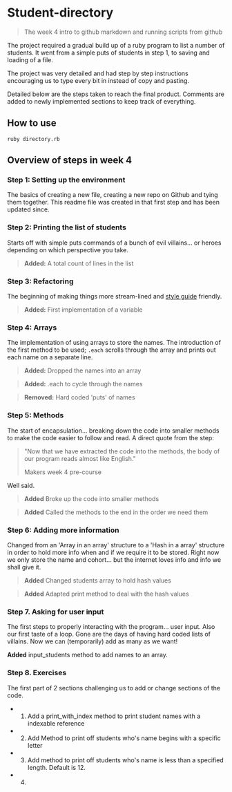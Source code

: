 # Student-directory

> The week 4 intro to github markdown and running scripts from github

The project required a gradual build up of a ruby program to list
a number of students. It went from a simple puts of students in
step 1, to saving and loading of a file.

The project was very detailed and had step by step instructions
encouraging us to type every bit in instead of copy and pasting.

Detailed below are the steps taken to reach the final product.
Comments are added to newly implemented sections to keep track
of everything.

## How to use ##

```shell
ruby directory.rb
```

## Overview of steps in week 4

### Step 1: Setting up the environment

The basics of creating a new file, creating a new repo on Github
and tying them together. This readme file was created in that first
step and has been updated since.

### Step 2: Printing the list of students

Starts off with simple puts commands of a bunch of evil villains... or heroes
depending on which perspective you take.

> **Added:** A total count of lines in the list

### Step 3: Refactoring

The beginning of making things more stream-lined and [style guide](https://github.com/rubocop-hq/ruby-style-guide) friendly.

> **Added:** First implementation of a variable

### Step 4: Arrays

The implementation of using arrays to store the names. The introduction of the first method to be used; `.each` scrolls through the array and prints out each name on a
separate line.

> **Added:** Dropped the names into an array

> **Added:** .each to cycle through the names

> **Removed:** Hard coded 'puts' of names

### Step 5: Methods

The start of encapsulation... breaking down the code into smaller methods to make the code easier to follow and read. A direct quote from the step:
> "Now that we have extracted the code into the methods, the body of our program reads
> almost like English."
>
> Makers week 4 pre-course

Well said.

> **Added** Broke up the code into smaller methods

> **Added** Called the methods to the end in the order we need them

### Step 6: Adding more information

Changed from an 'Array in an array' structure to a 'Hash in a array' structure
in order to hold more info when and if we require it to be stored. Right now
we only store the name and cohort... but the internet loves info and info
we shall give it.

> **Added** Changed students array to hold hash values

> **Added** Adapted print method to deal with the hash values

### Step 7. Asking for user input

The first steps to properly interacting with the program... user input. Also our
first taste of a loop. Gone are the days of having hard coded lists of villains.
Now we can (temporarily) add as many as we want!

**Added** input_students method to add names to an array.

### Step 8. Exercises

The first part of 2 sections challenging us to add or change sections of the code.

- 1. Add a print_with_index method to print student names with a indexable reference

- 2. Add Method to print off students who's name begins with a specific letter

- 3. Add method to print off students who's name is less than a specified length. Default is 12.

- 4. 
